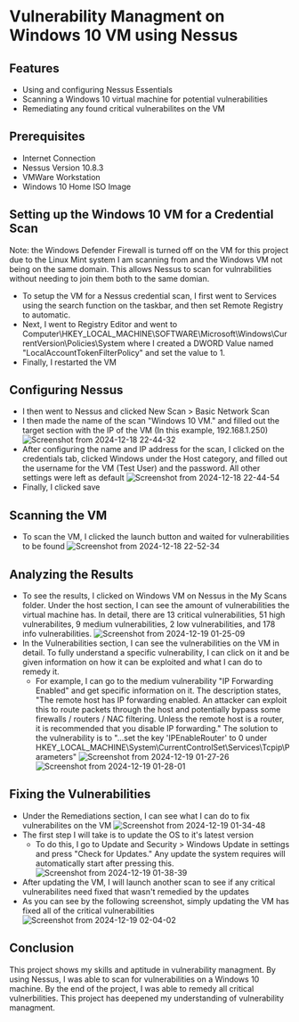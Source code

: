 # Vulnerability Managment on Windows 10 VM using Nessus

<h2>Features</h2>

- Using and configuring Nessus Essentials
- Scanning a Windows 10 virtual machine for potential vulnerabilities
- Remediating any found critical vulnerabilites on the VM

<h2>Prerequisites</h2>

- Internet Connection
- Nessus Version 10.8.3
- VMWare Workstation
- Windows 10 Home ISO Image

<h2>Setting up the Windows 10 VM for a Credential Scan</h2>

Note: the Windows Defender Firewall is turned off on the VM for this project due to the Linux Mint system I am scanning from and the Windows VM not being on the same domain. This allows Nessus to scan for vulnrabilities without needing to join them both to the same domian.
- To setup the VM for a Nessus credential scan, I first went to Services using the search function on the taskbar, and then set Remote Registry to automatic.
- Next, I went to Registry Editor and went to Computer\HKEY_LOCAL_MACHINE\SOFTWARE\Microsoft\Windows\CurrentVersion\Policies\System where I created a DWORD Value named "LocalAccountTokenFilterPolicy" and set the value to 1.
- Finally, I restarted the VM

<h2>Configuring Nessus</h2>

- I then went to Nessus and clicked New Scan > Basic Network Scan
- I then made the name of the scan "Windows 10 VM." and filled out the target section with the IP of the VM (In this example, 192.168.1.250)
![Screenshot from 2024-12-18 22-44-32](https://github.com/user-attachments/assets/06f8eaa7-d0d3-407f-8514-e68d26cbbcc9)
- After configuring the name and IP address for the scan, I clicked on the credentials tab, clicked Windows under the Host category, and filled out the username for the VM (Test User) and the password. All other settings were left as default
![Screenshot from 2024-12-18 22-44-54](https://github.com/user-attachments/assets/af805788-5a9a-43ea-8a7e-104ca7fe9f5e)
- Finally, I clicked save

<h2>Scanning the VM</h2>

- To scan the VM, I clicked the launch button and waited for vulnerabilities to be found
![Screenshot from 2024-12-18 22-52-34](https://github.com/user-attachments/assets/cc57c7bb-d8fb-4fe0-869d-2cc03e11200d)

<h2>Analyzing the Results</h2>

- To see the results, I clicked on Windows VM on Nessus in the My Scans folder. Under the host section, I can see the amount of vulnerabilities the virtual machine has. In detail, there are 13 critical vulnerabilities, 51 high vulnerabilites, 9 medium vulnerabilities, 2 low vulnerabilities, and 178 info vulnerabilities.
![Screenshot from 2024-12-19 01-25-09](https://github.com/user-attachments/assets/34f93488-4d47-4971-b4c8-aa84e42a6f77)
- In the Vulnerabilities section, I can see the vulnerabilities on the VM in detail. To fully understand a specific vulnerability, I can click on it and be given information on how it can be exploited and what I can do to remedy it.
  - For example, I can go to the medium vulnerability "IP Forwarding Enabled" and get specific information on it. The description states, "The remote host has IP forwarding enabled. An attacker can exploit this to route packets through the host and potentially bypass some firewalls / routers / NAC filtering. Unless the remote host is a router, it is recommended that you disable IP forwarding." The solution to the vulnerability is to "...set the key 'IPEnableRouter' to 0 under HKEY_LOCAL_MACHINE\System\CurrentControlSet\Services\Tcpip\Parameters"
![Screenshot from 2024-12-19 01-27-26](https://github.com/user-attachments/assets/fa3d5c79-eefc-4d9f-b08c-b16206c14cfa)
![Screenshot from 2024-12-19 01-28-01](https://github.com/user-attachments/assets/16834d1f-e647-440b-b94d-b4683397ee05)

<h2>Fixing the Vulnerabilities</h2>

- Under the Remediations section, I can see what I can do to fix vulnerabilites on the VM
![Screenshot from 2024-12-19 01-34-48](https://github.com/user-attachments/assets/eafec16e-0780-4d20-b91d-ca53805a8c3b)
- The first step I will take is to update the OS to it's latest version
  - To do this, I go to Update and Security > Windows Update in settings and press "Check for Updates." Any update the system requires will automatically start after pressing this.
![Screenshot from 2024-12-19 01-38-39](https://github.com/user-attachments/assets/32cc7dd8-34af-46c6-bc78-2c41162173f5)
- After updating the VM, I will launch another scan to see if any critical vulnerabilites need fixed that wasn't remedied by the updates
- As you can see by the following screenshot, simply updating the VM has fixed all of the critical vulnerabilities
![Screenshot from 2024-12-19 02-04-02](https://github.com/user-attachments/assets/e2fac15b-5f76-4531-9578-951c95eef706)

<h2>Conclusion</h2>
This project shows my skills and aptitude in vulnerability managment. By using Nessus, I was able to scan for vulnerabilities on a Windows 10 machine. By the end of the project, I was able to remedy all critical vulnerbilities. This project has deepened my understanding of vulnerability managment.











